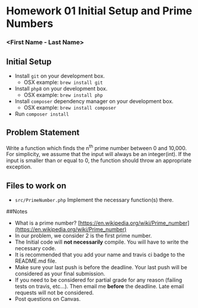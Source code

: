 # Homework 01 Initial Setup and Prime Numbers

### <First Name - Last Name>

## Initial Setup
* Install `git` on your development box.
    * OSX example: `brew install git`
* Install `php8` on your development box.
    * OSX example: `brew install php`
* Install `composer` dependency manager on your development box.
    * OSX example: `brew install composer`
* Run `composer install`

## Problem Statement

Write a function which finds the n<sup>th</sup> prime number between 0 and 10,000. For simplicity, we assume that the input will always be an integer(int). If the input is smaller than or equal to 0, the function should throw an appropriate exception.

## Files to work on
* `src/PrimeNumber.php` Implement the necessary function(s) there.

##Notes
* What is a prime number? [https://en.wikipedia.org/wiki/Prime_number](https://en.wikipedia.org/wiki/Prime_number)
* In our problem, we consider 2 is the first prime number.
* The Initial code will **not necessarily** compile. You will have to write the necessary code.
* It is recommended that you add your name and travis ci badge to the README.md file.
* Make sure your last push is before the deadline. Your last push will be considered as your final submission.
* If you need to be considered for partial grade for any reason (failing tests on travis, etc...). Then email me **before** the deadline. Late email requests will not be considered.
* Post questions on Canvas.
